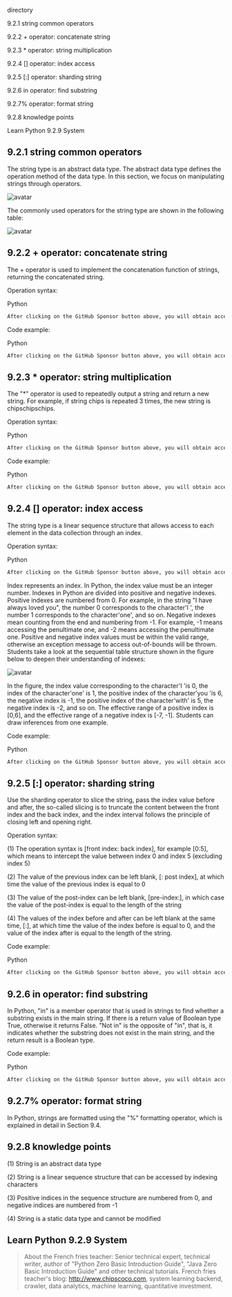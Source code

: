 directory 

9.2.1 string common operators 

9.2.2 + operator: concatenate string 

9.2.3 * operator: string multiplication 

9.2.4 [] operator: index access 

9.2.5 [:] operator: sharding string 

9.2.6 in operator: find substring 

9.2.7% operator: format string 

9.2.8 knowledge points 

Learn Python 9.2.9 System 

##  9.2.1 string common operators 

The string type is an abstract data type. The abstract data type defines the operation method of the data type. In this section, we focus on manipulating strings through operators. 

![avatar]( c1b7ba79cf75c516ace0d3e1412963e7.png) 

The commonly used operators for the string type are shown in the following table: 

![avatar]( 9673b2628a1b617c322d82d786245d8b.jpeg) 

##  9.2.2 + operator: concatenate string 

The + operator is used to implement the concatenation function of strings, returning the concatenated string. 

Operation syntax: 

Python 

 ```python  
After clicking on the GitHub Sponsor button above, you will obtain access permissions to my private code repository ( https://github.com/slowlon/my_code_bar ) to view this blog code. By searching the code number of this blog, you can find the code you need, code number is: 2024020309574555870
 ```  
Code example: 

Python 

 ```python  
After clicking on the GitHub Sponsor button above, you will obtain access permissions to my private code repository ( https://github.com/slowlon/my_code_bar ) to view this blog code. By searching the code number of this blog, you can find the code you need, code number is: 2024020309574555870
 ```  
##  9.2.3 * operator: string multiplication 

The "*" operator is used to repeatedly output a string and return a new string. For example, if string chips is repeated 3 times, the new string is chipschipschips. 

Operation syntax: 

Python 

 ```python  
After clicking on the GitHub Sponsor button above, you will obtain access permissions to my private code repository ( https://github.com/slowlon/my_code_bar ) to view this blog code. By searching the code number of this blog, you can find the code you need, code number is: 2024020309574555870
 ```  
Code example: 

Python 

 ```python  
After clicking on the GitHub Sponsor button above, you will obtain access permissions to my private code repository ( https://github.com/slowlon/my_code_bar ) to view this blog code. By searching the code number of this blog, you can find the code you need, code number is: 2024020309574555870
 ```  
##  9.2.4 [] operator: index access 

The string type is a linear sequence structure that allows access to each element in the data collection through an index. 

Operation syntax: 

Python 

 ```python  
After clicking on the GitHub Sponsor button above, you will obtain access permissions to my private code repository ( https://github.com/slowlon/my_code_bar ) to view this blog code. By searching the code number of this blog, you can find the code you need, code number is: 2024020309574555870
 ```  
Index represents an index. In Python, the index value must be an integer number. Indexes in Python are divided into positive and negative indexes. Positive indexes are numbered from 0. For example, in the string "I have always loved you", the number 0 corresponds to the character'I ', the number 1 corresponds to the character'one', and so on. Negative indexes mean counting from the end and numbering from -1. For example, -1 means accessing the penultimate one, and -2 means accessing the penultimate one. Positive and negative index values must be within the valid range, otherwise an exception message to access out-of-bounds will be thrown. Students take a look at the sequential table structure shown in the figure below to deepen their understanding of indexes: 

![avatar]( d3e18c13fe5d4350b51a14de13b51669.jpeg) 

In the figure, the index value corresponding to the character'I 'is 0, the index of the character'one' is 1, the positive index of the character'you 'is 6, the negative index is -1, the positive index of the character'with' is 5, the negative index is -2, and so on. The effective range of a positive index is [0,6], and the effective range of a negative index is [-7, -1]. Students can draw inferences from one example. 

Code example: 

Python 

 ```python  
After clicking on the GitHub Sponsor button above, you will obtain access permissions to my private code repository ( https://github.com/slowlon/my_code_bar ) to view this blog code. By searching the code number of this blog, you can find the code you need, code number is: 2024020309574555870
 ```  
##  9.2.5 [:] operator: sharding string 

Use the sharding operator to slice the string, pass the index value before and after, the so-called slicing is to truncate the content between the front index and the back index, and the index interval follows the principle of closing left and opening right. 

Operation syntax: 

(1) The operation syntax is [front index: back index], for example [0:5], which means to intercept the value between index 0 and index 5 (excluding index 5)

(2) The value of the previous index can be left blank, [: post index], at which time the value of the previous index is equal to 0

(3) The value of the post-index can be left blank, [pre-index:], in which case the value of the post-index is equal to the length of the string

(4) The values of the index before and after can be left blank at the same time, [:], at which time the value of the index before is equal to 0, and the value of the index after is equal to the length of the string. 

Code example: 

Python 

 ```python  
After clicking on the GitHub Sponsor button above, you will obtain access permissions to my private code repository ( https://github.com/slowlon/my_code_bar ) to view this blog code. By searching the code number of this blog, you can find the code you need, code number is: 2024020309574555870
 ```  
##  9.2.6 in operator: find substring 

In Python, "in" is a member operator that is used in strings to find whether a substring exists in the main string. If there is a return value of Boolean type True, otherwise it returns False. "Not in" is the opposite of "in", that is, it indicates whether the substring does not exist in the main string, and the return result is a Boolean type. 

Code example: 

Python 

 ```python  
After clicking on the GitHub Sponsor button above, you will obtain access permissions to my private code repository ( https://github.com/slowlon/my_code_bar ) to view this blog code. By searching the code number of this blog, you can find the code you need, code number is: 2024020309574555870
 ```  
##  9.2.7% operator: format string 

In Python, strings are formatted using the "%" formatting operator, which is explained in detail in Section 9.4. 

##  9.2.8 knowledge points 

(1) String is an abstract data type

(2) String is a linear sequence structure that can be accessed by indexing characters

(3) Positive indices in the sequence structure are numbered from 0, and negative indices are numbered from -1

(4) String is a static data type and cannot be modified

##  Learn Python 9.2.9 System 

>  About the French fries teacher: Senior technical expert, technical writer, author of "Python Zero Basic Introduction Guide", "Java Zero Basic Introduction Guide" and other technical tutorials. French fries teacher's blog: http://www.chipscoco.com, system learning backend, crawler, data analytics, machine learning, quantitative investment. 

